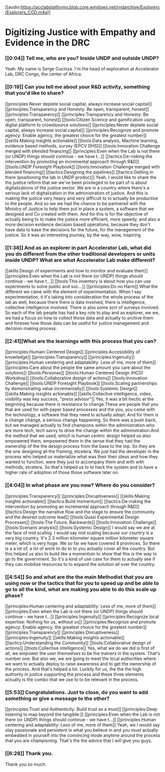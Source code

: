 [[audio:https://acclabplatforms.blob.core.windows.net/rndarchive/Explorers/Explorers_COD.m4a]]

# Digitizing Justice with Empathy and Evidence in the DRC

### [[0:04]] Tell me, who are you? Inside UNDP and outside UNDP?

Yeah\.
My name is Serge Cucinza\.
I'm the head of exploration at Accelerator Lab, DRC Congo, the center of Africa\.

### [[0:19]] Can you tell me about your R&D activity, something that you'd like to share?

[[principles:Never deplete social capital, always increase social capital]]
[[principles:Transparency and Honesty: Be open, transparent, honest]]
[[principles:Transparency]]
[[principles:Transparency and Honesty: Be open, transparent, honest]]
[[tools:Citizen Science and gamification using digital platform to crowdsource solutions]]
[[principles:Never deplete social capital, always increase social capital]]
[[principles:Recognize and promote agency: Enable agency, the greatest choice for the greatest number]]
[[skills:Making insights actionable]]
[[tools:Data analysis, Machine learning, evidence based methods, survey (EPCV DHS)]]
[[tools:Innovation Challenge merged with blended financing]]
[[principles:Even when the Lab is not there (or UNDP) things should continue - we have t…]]
[[tactics:De-risking the intervention by promoting an incremental approach through R&amp;D]]
[[tools:UNDP Foresight Playbook]]
[[tools:Innovation Challenge merged with blended financing]]
[[tactics:Designing the pipelines]]
[[tactics:Getting in there (positioning the lab in UNDP prodoc)]]
Yeah, I would like to share the the justice reform that we we've been privileged to be part of is about digitalizations of the justice sector\.
We are in a country where there's a serious lack of digitalization in the administration of justice\.
And this is making the justice very heavy and very difficult to to actually be productive to the people\.
And so we we had the chance to be partnered with the Ministry of Justice to help them put in place a system, a software that we designed and Co created with them\.
And for this is for the objective of actually being to to make the justice more efficient, more speedy, and also a more decision evidence decision based operations, because they don't have data to base the decisions for the future, for the management of the justice\.
So it was an interesting journey, by the way, wow, inspiring\.

### [[1:38]] And as an explorer in part Accelerator Lab, what did you do different from the other traditional developers or units inside UNDP? What are what Accelerator Lab make different?

[[skills:Design of experiments and how to monitor and evaluate them]]
[[principles:Even when the Lab is not there (or UNDP) things should continue - we have t…]]
[[tools:This inventory is about how you can use experiments to solve public and soc…]]
[[principles:Do no Harm]]
What the different we came with the element of experimentation\.
When I say experimentation, it it's taking into consideration the whole process of the lab as well, because there there is data involved, there is intelligence, collective intelligence involved\.
There is also some sort of surveys involved\.
So each of the lab people has had a key role to play and as explorer, we we, we had a focus on how to collect those data and actually to archive them and foresee how those data can be useful for justice management and decision making process\.

### [[2:41]]What are the learnings with this process that you can?

[[principles:Humain Centered Design]]
[[principles:Accessibility of knowledge]]
[[principles:Transparency]]
[[principles:Ingenuity]]
[[principles:Human centering and adaptability: Less of me, more of them]]
[[principles:Care about the people the same amount you care about the solutions]]
[[tools:Personas]]
[[tools:Human Centered Design (HCD) Workshop]]
[[tools:Collaborative design of actions]]
[[tools:Innovation Challenge]]
[[tools:UNDP Foresight Playbook]]
[[tools:Scaling partnerships by demonstrating value incrementally]]
[[tools:Systemic Design]]
[[skills:Making insights actionable]]
[[skills:Collective intelligence, video, visibility was key success, "press advisor"]]
Yes, it was a bit hectic at the beginning because there is resistance to change\.These are people that you that are used for with paper based processes and the you, you come with the technology, a software that they need to actually adopt\.
And for them is a change change, a serious change happening\.
So there was a push back, but we managed actually to find champions within the administration who are more tech, tech savvy to drive the change within the administration\.And the method that we used, which is human centric design helped us also empowered them, empowered them in the sense that they had the ownership of the the design process from the base to the top\.
So they are the one designing all the framing, etcetera\.
We just had the developer in the process who helped us materialize what was their their ideas and how they wanted to function, were they just to accompany them and with with methods, etcetera\.
So that's helped us to to hack the system and to have a higher rate of adoption of those those software later on\.

### [[4:04]] In what phase are you now? Where do you consider?

[[principles:Transparency]]
[[principles:Disruptiveness]]
[[skills:Making insights actionable]]
[[tactics:Build momentum]]
[[tactics:De-risking the intervention by promoting an incremental approach through R&amp;D]]
[[tactics:Design the narrative flow and the stage to ensure the community and the desired outcome lead]]
[[tools:Quasi Experimental Design Processes]]
[[tools:The Future, Backwards]]
[[tools:Innovation Challenge]]
[[tools:Scenario analysis]]
[[tools:Systemic Design]]
I would say we are at the face of mid scaling\.
I would say mid scaling because our country is a very big country\.
It's 2\.3 million kilometer square million kilometer square meter, which is very huge\.
We so far we have covered 8 provinces\.
So there is a a lot of, a lot of work to do to to you actually cover all the country\.
But this helped us also to build like a momentum to show that this is the way to go to the government\.
So it's a kind of use case for them to actually see if they can mobilize resources to to expand the solution all over the country\.

### [[4:54]] So and what are the the main Methodist that you are using now or the tactics that for you to speed up and be able to go to all the kind, what are making you able to do this scale up phase?

[[principles:Human centering and adaptability: Less of me, more of them]]
[[principles:Even when the Lab is not there (or UNDP) things should continue - we have t…]]
[[principles:Ingenuity]]
[[principles:Recognize local expertise: Nothing for us, without us]]
[[principles:Recognize and promote agency: Enable agency, the greatest choice for the greatest number]]
[[principles:Transparency]]
[[principles:Disruptiveness]]
[[principles:Ingenuity]]
[[skills:Making insights actionable]]
[[tactics:Understanding the Community]]
[[tools:Collaborative design of actions]]
[[tools:Collective intelligence]]
Yes, what we do we did is first of all, we empower the user themselves to be the trainers in the system\.
That's number one\.
But also we, we are going to meet the local authorities where we want to actually deploy to raise awareness and to get the ownership of the process\.
And that's helped a lot\.
Luckily for us, the the the high authority in justice supporting the process and these three elements actually is the combo that we use to to be relevant in the process\.

### [[5:53]] Congratulations\. Just to close, do you want to add something or give a message to the other?

[[principles:Trust and Authenticity: Build trust as a must]]
[[principles:Deep listening to map beyond the tangible:]]
[[principles:Even when the Lab is not there (or UNDP) things should continue - we have t…]]
[[principles:Human centering and adaptability: Less of me, more of them]]
Yeah, we I would say stay passionate and persistent in what you believe in and you must actually embedded in yourself into the convincing mode anytime around the process that you are championing\.
That's the the advice that I will give you guys\.

### [[6:28]] Thank you\.

Thank you so much\.

